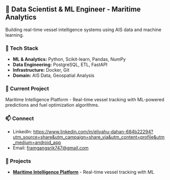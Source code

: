 ## 🚢 Data Scientist & ML Engineer - Maritime Analytics

Building real-time vessel intelligence systems using AIS data and machine learning.

### 🔧 Tech Stack
- **ML & Analytics:** Python, Scikit-learn, Pandas, NumPy
- **Data Engineering:** PostgreSQL, ETL, FastAPI
- **Infrastructure:** Docker, Git
- **Domain:** AIS Data, Geospatial Analysis

### 🎯 Current Project
Maritime Intelligence Platform - Real-time vessel tracking with ML-powered predictions and fuel optimization algorithms.

### 📫 Connect
- LinkedIn: https://www.linkedin.com/in/eliyahu-dahan-684b22294?utm_source=share&utm_campaign=share_via&utm_content=profile&utm_medium=android_app
- Email: framgangsrik747@gmail.com
### 🚀 Projects
- **[Maritime Intelligence Platform](https://github.com/eliyahudahan/bergnavn)** - Real-time vessel tracking with ML